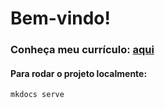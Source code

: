 # Bem-vindo!
### Conheça meu currículo: [aqui](https://gabriels999.github.io/mkdocs-resumes/)

#### Para rodar o projeto localmente:
```
mkdocs serve
```